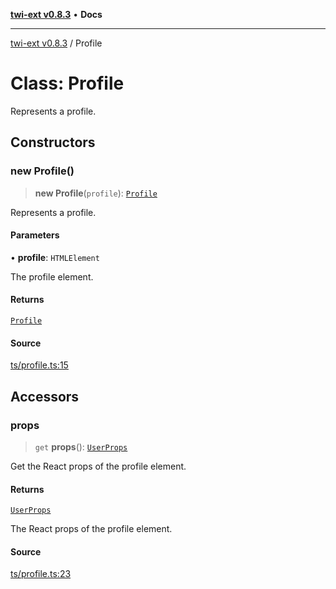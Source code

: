 [**twi-ext v0.8.3**](../README.md) • **Docs**

***

[twi-ext v0.8.3](../README.md) / Profile

# Class: Profile

Represents a profile.

## Constructors

### new Profile()

> **new Profile**(`profile`): [`Profile`](Profile.md)

Represents a profile.

#### Parameters

• **profile**: `HTMLElement`

The profile element.

#### Returns

[`Profile`](Profile.md)

#### Source

[ts/profile.ts:15](https://github.com/Robot-Inventor/twi-ext/blob/70885b4f618ef039b34297a45fdc6f48332d67ba/src/ts/profile.ts#L15)

## Accessors

### props

> `get` **props**(): [`UserProps`](../interfaces/UserProps.md)

Get the React props of the profile element.

#### Returns

[`UserProps`](../interfaces/UserProps.md)

The React props of the profile element.

#### Source

[ts/profile.ts:23](https://github.com/Robot-Inventor/twi-ext/blob/70885b4f618ef039b34297a45fdc6f48332d67ba/src/ts/profile.ts#L23)
